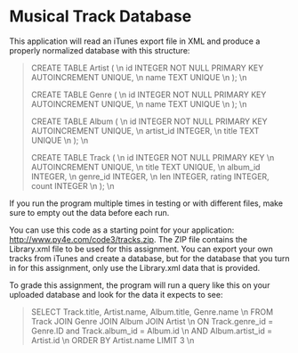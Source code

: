 # Musical Track Database
This application will read an iTunes export file in XML and produce a properly normalized database with this structure:

>CREATE TABLE Artist \( \n
>    id  INTEGER NOT NULL PRIMARY KEY AUTOINCREMENT UNIQUE, \n
>    name    TEXT UNIQUE \n
>\); \n
>
>CREATE TABLE Genre \( \n
>    id  INTEGER NOT NULL PRIMARY KEY AUTOINCREMENT UNIQUE, \n
>    name    TEXT UNIQUE \n
>\); \n
>
>CREATE TABLE Album \( \n
>    id  INTEGER NOT NULL PRIMARY KEY AUTOINCREMENT UNIQUE, \n
>    artist_id  INTEGER, \n
>    title   TEXT UNIQUE \n
>\); \n
>
>CREATE TABLE Track \( \n
>    id  INTEGER NOT NULL PRIMARY KEY \n 
>        AUTOINCREMENT UNIQUE, \n
>    title TEXT  UNIQUE, \n
>    album_id  INTEGER, \n
>    genre_id  INTEGER, \n
>    len INTEGER, rating INTEGER, count INTEGER \n
>\); \n

If you run the program multiple times in testing or with different files, make sure to empty out the data before each run.

You can use this code as a starting point for your application: http://www.py4e.com/code3/tracks.zip. The ZIP file contains the Library.xml file to be used for this assignment. You can export your own tracks from iTunes and create a database, but for the database that you turn in for this assignment, only use the Library.xml data that is provided.

To grade this assignment, the program will run a query like this on your uploaded database and look for the data it expects to see:

>SELECT Track.title, Artist.name, Album.title, Genre.name \n
>    FROM Track JOIN Genre JOIN Album JOIN Artist \n
>    ON Track.genre_id = Genre.ID and Track.album_id = Album.id \n
>        AND Album.artist_id = Artist.id \n
>    ORDER BY Artist.name LIMIT 3 \n